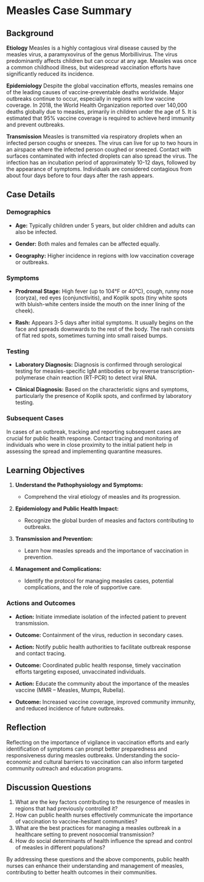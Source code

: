 # Measles Case Summary

## Background

**Etiology**
Measles is a highly contagious viral disease caused by the measles virus, a paramyxovirus of the genus Morbillivirus. The virus predominantly affects children but can occur at any age. Measles was once a common childhood illness, but widespread vaccination efforts have significantly reduced its incidence.

**Epidemiology**
Despite the global vaccination efforts, measles remains one of the leading causes of vaccine-preventable deaths worldwide. Major outbreaks continue to occur, especially in regions with low vaccine coverage. In 2018, the World Health Organization reported over 140,000 deaths globally due to measles, primarily in children under the age of 5. It is estimated that 95% vaccine coverage is required to achieve herd immunity and prevent outbreaks.

**Transmission**
Measles is transmitted via respiratory droplets when an infected person coughs or sneezes. The virus can live for up to two hours in an airspace where the infected person coughed or sneezed. Contact with surfaces contaminated with infected droplets can also spread the virus. The infection has an incubation period of approximately 10-12 days, followed by the appearance of symptoms. Individuals are considered contagious from about four days before to four days after the rash appears.

## Case Details

### Demographics

- **Age:** Typically children under 5 years, but older children and adults can also be infected.

- **Gender:** Both males and females can be affected equally.

- **Geography:** Higher incidence in regions with low vaccination coverage or outbreaks.

### Symptoms

- **Prodromal Stage:** High fever (up to 104°F or 40°C), cough, runny nose (coryza), red eyes (conjunctivitis), and Koplik spots (tiny white spots with bluish-white centers inside the mouth on the inner lining of the cheek).

- **Rash:** Appears 3-5 days after initial symptoms. It usually begins on the face and spreads downwards to the rest of the body. The rash consists of flat red spots, sometimes turning into small raised bumps.

### Testing

- **Laboratory Diagnosis:** Diagnosis is confirmed through serological testing for measles-specific IgM antibodies or by reverse transcription-polymerase chain reaction (RT-PCR) to detect viral RNA.

- **Clinical Diagnosis:** Based on the characteristic signs and symptoms, particularly the presence of Koplik spots, and confirmed by laboratory testing.

### Subsequent Cases
In cases of an outbreak, tracking and reporting subsequent cases are crucial for public health response. Contact tracing and monitoring of individuals who were in close proximity to the initial patient help in assessing the spread and implementing quarantine measures.

## Learning Objectives
1. **Understand the Pathophysiology and Symptoms:**

   - Comprehend the viral etiology of measles and its progression.

2. **Epidemiology and Public Health Impact:**

   - Recognize the global burden of measles and factors contributing to outbreaks.

3. **Transmission and Prevention:**

   - Learn how measles spreads and the importance of vaccination in prevention.

4. **Management and Complications:**

   - Identify the protocol for managing measles cases, potential complications, and the role of supportive care.

### Actions and Outcomes

- **Action:** Initiate immediate isolation of the infected patient to prevent transmission.

- **Outcome:** Containment of the virus, reduction in secondary cases.

- **Action:** Notify public health authorities to facilitate outbreak response and contact tracing.

- **Outcome:** Coordinated public health response, timely vaccination efforts targeting exposed, unvaccinated individuals.

- **Action:** Educate the community about the importance of the measles vaccine (MMR – Measles, Mumps, Rubella).

- **Outcome:** Increased vaccine coverage, improved community immunity, and reduced incidence of future outbreaks.

## Reflection
Reflecting on the importance of vigilance in vaccination efforts and early identification of symptoms can prompt better preparedness and responsiveness during measles outbreaks. Understanding the socio-economic and cultural barriers to vaccination can also inform targeted community outreach and education programs.

## Discussion Questions
1. What are the key factors contributing to the resurgence of measles in regions that had previously controlled it?
2. How can public health nurses effectively communicate the importance of vaccination to vaccine-hesitant communities?
3. What are the best practices for managing a measles outbreak in a healthcare setting to prevent nosocomial transmission?
4. How do social determinants of health influence the spread and control of measles in different populations?

By addressing these questions and the above components, public health nurses can enhance their understanding and management of measles, contributing to better health outcomes in their communities.
